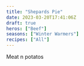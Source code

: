 ```yaml
---
title: "Shepards Pie"
date: 2023-03-20T17:41:06Z
draft: true
heros: ["Beef"]
seasons: ["Winter Warmers"]
recipes: ["All"]
---
```


Meat n potatos
